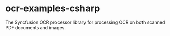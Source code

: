 # ocr-examples-csharp
The Syncfusion OCR processor library for processing OCR on both scanned PDF documents and images.
